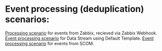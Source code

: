 # Event processing (deduplication) scenarios:

[Processing scenario](Zabbix%20Webhook%20Signal%20Processor.txt) for events from Zabbix, recieved via Zabbix Webhook.
[Event processing scenario](Zabbix%20Default%20Signal%20Processor.txt) for Data Stream using Default Template.
[Event processing scenario](SCOM%20Signals%20processor.txt) for events from SCOM.
